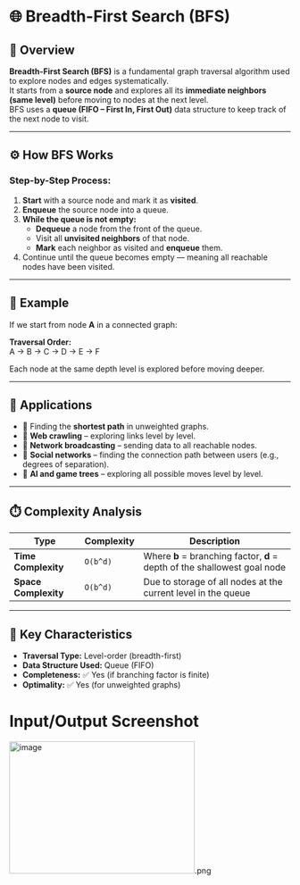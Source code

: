 # 🌐 Breadth-First Search (BFS)

## 🧠 Overview
**Breadth-First Search (BFS)** is a fundamental graph traversal algorithm used to explore nodes and edges systematically.  
It starts from a **source node** and explores all its **immediate neighbors (same level)** before moving to nodes at the next level.  
BFS uses a **queue (FIFO – First In, First Out)** data structure to keep track of the next node to visit.

---

## ⚙️ How BFS Works
### Step-by-Step Process:
1. **Start** with a source node and mark it as **visited**.  
2. **Enqueue** the source node into a queue.  
3. **While the queue is not empty:**
   - **Dequeue** a node from the front of the queue.  
   - Visit all **unvisited neighbors** of that node.  
   - **Mark** each neighbor as visited and **enqueue** them.  
4. Continue until the queue becomes empty — meaning all reachable nodes have been visited.

---

## 🧩 Example
If we start from node **A** in a connected graph:

**Traversal Order:**  
A → B → C → D → E → F

Each node at the same depth level is explored before moving deeper.

---

## 🚀 Applications
- 🔹 Finding the **shortest path** in unweighted graphs.  
- 🔹 **Web crawling** – exploring links level by level.  
- 🔹 **Network broadcasting** – sending data to all reachable nodes.  
- 🔹 **Social networks** – finding the connection path between users (e.g., degrees of separation).  
- 🔹 **AI and game trees** – exploring all possible moves level by level.

---

## ⏱️ Complexity Analysis
| Type | Complexity | Description |
|------|-------------|-------------|
| **Time Complexity** | `O(b^d)` | Where **b** = branching factor, **d** = depth of the shallowest goal node |
| **Space Complexity** | `O(b^d)` | Due to storage of all nodes at the current level in the queue |

---

## 🧮 Key Characteristics
- **Traversal Type:** Level-order (breadth-first)
- **Data Structure Used:** Queue (FIFO)
- **Completeness:** ✅ Yes (if branching factor is finite)
- **Optimality:** ✅ Yes (for unweighted graphs)


# Input/Output Screenshot
<img width="332" height="237" alt="image" src="https://github.com/user-attachments/assets/f942bb95-1ba7-4633-85e4-ec80acc0fcc7" />.png

